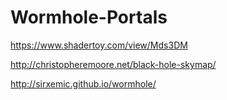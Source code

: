 # Wormhole-Portals

https://www.shadertoy.com/view/Mds3DM

http://christopheremoore.net/black-hole-skymap/

http://sirxemic.github.io/wormhole/
